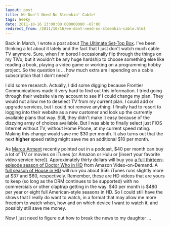 ```yaml
---
layout: post
title: We Don't Need No Steenkin' Cable!
tags: Geeky
date: 2011-10-16 13:00:00.000000000 -07:00
redirect_from: /2011/10/16/we-dont-need-no-steenkin-cable.html
---
```


Back in March, I wrote a post about [The Ultimate Set-Top Box](/2011/03/27/the-ultimate-set-top-box.html).  I've been thinking a lot about it lately and the fact that I just don't watch much cable TV anymore.  Sure, when I'm bored I occasionally flip through the things on my TiVo, but it wouldn't be any huge hardship to choose something else like reading a book, playing a video game or working on a programming hobby project.  So the question is ... how much extra am I spending on a cable subscription that I don't need?

I did some research.  Actually, I did some digging because Frontier Communications made it very hard to find out this information.  I tried going through their website via my account to see if I could change my plan.  They would not allow me to deselect TV from my current plan.  I could add or upgrade services, but I could not remove anything.  I finally had to resort to logging into their website as a new customer and look up the currently available plans that way.  Still, they didn't make it easy because of the dizzying array of choices available.  But I was able to finally select just FIOS Internet without TV, without Home Phone, at my current speed rating.  Making this change would save me $30 per month.  It also turns out that the next **higher** speed rating might save me an additional $10 per month.

As [Marco Arment](http://www.marco.org) recently pointed out in a podcast, $40 per month can buy a lot of TV or movies on iTunes (or Amazon or Hulu or [insert your favorite video service here]).  Approximately thirty dollars will buy you [a full thirteen-episode season of Doctor Who in HD](http://www.amazon.com/gp/product/B005RK6EU8/ref=atv_dp_season_select?ie=UTF8&redirect=true) from Amazon Video-on-Demand.  A [full season of House in HD](http://www.amazon.com/gp/product/B0043U5TEK/ref=atv_dp_season_select?ie=UTF8&redirect=true) will run you about $56.  iTunes runs slightly more at $37 and $60, respectively.  Remember, these are HD videos that are yours to keep (so long as the DRM continues to be supported) with no commercials or other claptrap getting in the way.  $40 per month is $480 per year or eight full American-style seasons in HD.  So I could still have the shows that I really do want to watch, in a format that may allow me more freedom to watch when, how and on which device I want to watch it, and possibly still save me money.

Now I just need to figure out how to break the news to my daughter ...
